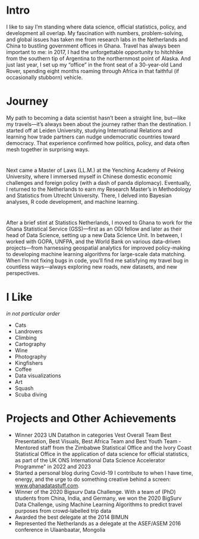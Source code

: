 # Intro

I like to say I’m standing where data science, official statistics, policy, and development all overlap. My fascination with numbers, problem-solving, and global issues has taken me from research labs in the Netherlands and China to bustling government offices in Ghana. Travel has always been important to me: in 2017, I had the unforgettable opportunity to hitchhike from the southern tip of Argentina to the northernmost point of Alaska. And just last year, I set up my “office” in the front seat of a 30-year-old Land Rover, spending eight months roaming through Africa in that faithful (if occasionally stubborn) vehicle.

# Journey

My path to becoming a data scientist hasn’t been a straight line, but—like my travels—it’s always been about the journey rather than the destination. I started off at Leiden University, studying International Relations and learning how trade partners can nudge undemocratic countries toward democracy. That experience confirmed how politics, policy, and data often mesh together in surprising ways.

# 

Next came a Master of Laws (LL.M.) at the Yenching Academy of Peking University, where I immersed myself in Chinese domestic economic challenges and foreign policy (with a dash of panda diplomacy). Eventually, I returned to the Netherlands to earn my Research Master’s in Methodology and Statistics from Utrecht University. There, I delved into Bayesian analyses, R code development, and machine learning.

# 
After a brief stint at Statistics Netherlands, I moved to Ghana to work for the Ghana Statistical Service (GSS)—first as an ODI fellow and later as their head of Data Science, setting up a new Data Science Unit. In between, I worked with GOPA, UNFPA, and the World Bank on various data-driven projects—from harnessing geospatial analytics for improved policy-making to developing machine learning algorithms for large-scale data matching.
When I’m not fixing bugs in code, you’ll find me satisfying my travel bug in countless ways—always exploring new roads, new datasets, and new perspectives.


# I Like

*in not particular order*

- Cats
- Landrovers
- Climbing
- Cartography
- Wine
- Photography
- Kingfishers
- Coffee
- Data visualizations
- Art
- Squash
- Scuba diving


#  Projects and Other Achievements

- Winner 2023 UN Datathon in categories Vest Overall Team Best Presentation, Best Visuals, Best Africa Team and Best Youth Team
-Mentored staff from the Zimbabwe Statistical Office and the Ivory Coast Statistical Office in the application of data science for official statistics, as part of the UK ONS International Data Science Accelerator Programme" in 2022 and 2023
- Started a personal blog during Covid-19 I contribute to when I have time, energy, and the urge to do something creative behind a screen: www.ghanadatastuff.com.
- Winner of the 2020 Bigsurv Data Challenge. With a team of (PhD) students from China, India, and Germany, we won the 2020 BigSurv Data Challenge, using Machine Learning Algorithms to predict travel purposes from crowd-labelled trip data
- Awarded the best delegate at the 2014 BIMUN
- Represented the Netherlands as a delegate at the ASEF/ASEM 2016 conference in Ulaanbaatar, Mongolia
